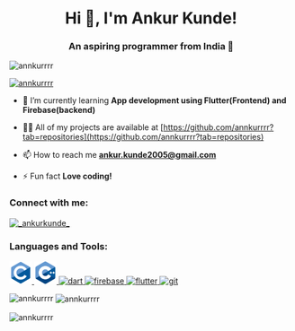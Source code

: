 <h1 align="center">Hi 👋, I'm Ankur Kunde!</h1>
<h3 align="center">An aspiring programmer from India 👾</h3>

<p align="left"> <img src="https://komarev.com/ghpvc/?username=annkurrrr&label=Profile%20views&color=0e75b6&style=flat" alt="annkurrrr" /> </p>

<p align="left"> <a href="https://github.com/ryo-ma/github-profile-trophy"><img src="https://github-profile-trophy.vercel.app/?username=annkurrrr" alt="annkurrrr" /></a> </p>

- 🌱 I’m currently learning **App development using Flutter(Frontend) and Firebase(backend)**

- 👨‍💻 All of my projects are available at [https://github.com/annkurrrr?tab=repositories](https://github.com/annkurrrr?tab=repositories)

- 📫 How to reach me **ankur.kunde2005@gmail.com**

- ⚡ Fun fact **Love coding!**

<h3 align="left">Connect with me:</h3>
<p align="left">
<a href="https://instagram.com/_ankurkunde_" target="blank"><img align="center" src="https://raw.githubusercontent.com/rahuldkjain/github-profile-readme-generator/master/src/images/icons/Social/instagram.svg" alt="_ankurkunde_" height="30" width="40" /></a>
</p>

<h3 align="left">Languages and Tools:</h3>
<p align="left"> <a href="https://www.cprogramming.com/" target="_blank" rel="noreferrer"> <img src="https://raw.githubusercontent.com/devicons/devicon/master/icons/c/c-original.svg" alt="c" width="40" height="40"/> </a> <a href="https://www.w3schools.com/cpp/" target="_blank" rel="noreferrer"> <img src="https://raw.githubusercontent.com/devicons/devicon/master/icons/cplusplus/cplusplus-original.svg" alt="cplusplus" width="40" height="40"/> </a> <a href="https://dart.dev" target="_blank" rel="noreferrer"> <img src="https://www.vectorlogo.zone/logos/dartlang/dartlang-icon.svg" alt="dart" width="40" height="40"/> </a> <a href="https://firebase.google.com/" target="_blank" rel="noreferrer"> <img src="https://www.vectorlogo.zone/logos/firebase/firebase-icon.svg" alt="firebase" width="40" height="40"/> </a> <a href="https://flutter.dev" target="_blank" rel="noreferrer"> <img src="https://www.vectorlogo.zone/logos/flutterio/flutterio-icon.svg" alt="flutter" width="40" height="40"/> </a> <a href="https://git-scm.com/" target="_blank" rel="noreferrer"> <img src="https://www.vectorlogo.zone/logos/git-scm/git-scm-icon.svg" alt="git" width="40" height="40"/> </a> </p>

<p><img align="left" src="https://github-readme-stats.vercel.app/api/top-langs?username=annkurrrr&show_icons=true&locale=en&layout=compact" alt="annkurrrr" /></p>

<p>&nbsp;<img align="center" src="https://github-readme-stats.vercel.app/api?username=annkurrrr&show_icons=true&locale=en" alt="annkurrrr" /></p>

<p><img align="center" src="https://github-readme-streak-stats.herokuapp.com/?user=annkurrrr&" alt="annkurrrr" /></p>
